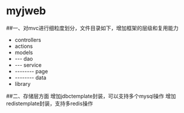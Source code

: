 # myjweb
##一、对mvc进行细粒度划分，文件目录如下，增加框架的层级和复用能力
- controllers
- actions
- models
- --- dao
- --- service
- --------   page
- --------   data
- library

##二、存储层方面
增加jdbctemplate封装，可以支持多个mysql操作
增加redistemplate封装，支持多redis操作
